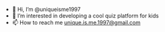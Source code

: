 - 👋 Hi, I’m @uniqueisme1997
- 👀 I’m interested in developing a cool quiz platform for kids
- 📫 How to reach me unique.is.me.1997@gmail.com

<!---
uniqueisme1997/uniqueisme1997 is a ✨ special ✨ repository because its `README.md` (this file) appears on your GitHub profile.
You can click the Preview link to take a look at your changes.
--->
